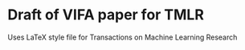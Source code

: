 # Draft of VIFA paper for TMLR

Uses LaTeX style file for Transactions on Machine Learning Research
